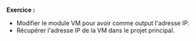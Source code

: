 **Exercice :**
- Modifier le module VM pour avoir comme output l'adresse IP.
- Récupérer l'adresse IP de la VM dans le projet principal.
